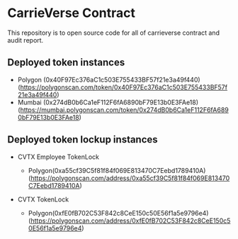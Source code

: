 # CarrieVerse Contract

This repository is to open source code for all of carrieverse contract and audit report.

## Deployed token instances

- Polygon (0x40F97Ec376aC1c503E755433BF57f21e3a49f440) (https://polygonscan.com/token/0x40F97Ec376aC1c503E755433BF57f21e3a49f440)
- Mumbai (0x274dB0b6Ca1eF112F6fA6890bF79E13b0E3FAe18) (https://mumbai.polygonscan.com/token/0x274dB0b6Ca1eF112F6fA6890bF79E13b0E3FAe18)

## Deployed token lockup instances
- CVTX Employee TokenLock
    - Polygon(0xa55cf39C5f81f84f069E813470C7Eebd1789410A) (https://polygonscan.com/address/0xa55cf39C5f81f84f069E813470C7Eebd1789410A)

- CVTX TokenLock
    - Polygon(0xfE0fB702C53F842c8CeE150c50E56f1a5e9796e4) (https://polygonscan.com/address/0xfE0fB702C53F842c8CeE150c50E56f1a5e9796e4)